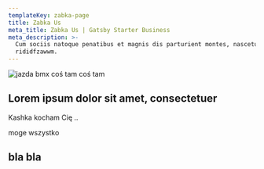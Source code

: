 ```yaml
---
templateKey: zabka-page
title: Zabka Us
meta_title: Zabka Us | Gatsby Starter Business
meta_description: >-
  Cum sociis natoque penatibus et magnis dis parturient montes, nascetur
  rididfzawwm.
---
```

![jazda bmx  coś tam coś tam ](/img/dsc_0638.jpg "zbyszek na rowerze")

## Lorem ipsum dolor sit amet, consectetuer

Kashka kocham Cię ..

moge wszystko

## **bla bla**
